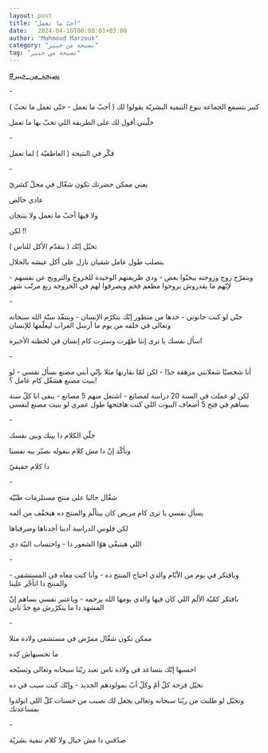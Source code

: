 ```yaml
---
layout: post
title: "أحبّ ما تعمل"
date:   2024-04-10T00:00:01+03:00
author: "Mahmoud Marzouk"
category: "نصيحة من خبير"
tag: "نصيحة من خبير"
---
```



[<u>\#نصيحة\_من\_خبير</u>](https://www.facebook.com/hashtag/%D9%86%D8%B5%D9%8A%D8%AD%D8%A9_%D9%85%D9%86_%D8%AE%D8%A8%D9%8A%D8%B1?__eep__=6&__cft__%5b0%5d=AZUtXVqf06vXxbDLC7TL8HFeuAg-xDkR0uiLlZlTqRPPsjbPIHXDTUXArbdeeSLMjIEcatwvJop8qEG1hjNkS5x0bXb34kF9il7CnSBNGxrxZPF2vWyfO8MRvXUONJFmeDE1RrSgt5iUg65xBcv5v5GLs3Uxw0n-_VlzpzbyFAi5WQ&__tn__=*NK-R)

\-

كتير بتسمع الجماعة بتوع التنمية البشريّة يقولوا لك ( أحبّ
ما تعمل - حتّى تعمل ما تحبّ )

خلّيني أقول لك على الطريقة اللي تحبّ بها ما تعمل

\-

فكّر في النتيجة ( العاطفيّة ) لما تعمل

\-

يعني ممكن حضرتك تكون شغّال في محلّ كشريّ

عادي خالص

ولا فيها أحبّ ما تعمل ولا بتنجان

لكن !!

تخيّل إنّك ( بتقدّم الأكل للناس )

بتصلب طول عامل شقيان نازل على أكل عيشه بالحلال

وبتفرّح زوج وزوجته بيحبّوا بعض - ودي طريقتهم الوحيدة
للخروج والترويح عن نفسهم - لإنّهم ما يقدروش يروحوا مطعم فخم ويصرفوا لهم
في الخروجة ربع مرتّب شهر

\-

حتّى لو كنت حانوتي - خدها من منظور إنّك بتكرّم الإنسان -
وبتنفّذ سنّة الله سبحانه وتعالى في خلقه من يوم ما أرسل الغراب ليعلّمها
للإنسان

اسأل نفسك يا ترى إنتا طهّرت وسترت كام إنسان في لحظته
الأخيرة

\-

أنا شخصيّا شغلانتي مرهقة جدّا - لكن لمّا بقارنها مثلا بإنّي
أبني مصنع بسأل نفسي - لو بنيت مصنع هشغّل كام عامل ؟!

لكن لو عملت في السنة 20 دراسة لمصانع - اشتغل منهم 5
مصانع - يبقى انا كلّ سنة بساهم في فتح 5 أضعاف البيوت اللي كنت هافتحها طول
عمري لو بنيت مصنع لنفسي

\-

خلّي الكلام دا بينك وبين نفسك

وتأكّد إنّ دا مش كلام بنقوله نصبّر بيه نفسنا

دا كلام حقيقيّ

\-

شغّال حاليا على منتج مستلزمات طبّيّة

بسأل نفسي يا ترى كام مريض كان بيتألّم والمنتج ده هيخفّف من
ألمه

لكن فلوس الدراسة آدينا أخدناها وصرفناها

اللي هيتبقّى هوّا الشعور دا - واحتساب النيّة دي

\-

وبافتكر في يوم من الأيّام والدي احتاج المنتج ده - وأنا
كنت معاه في المستشفى - والمنتج دا اتأخّر علينا

بافتكر كمّيّة الألم اللي كان فيها والدي يومها الله يرحمه -
وباعتبر نفسي بساهم إنّ المشهد دا ما يتكرّرش مع حدّ تاني

\-

ممكن تكون شغّال ممرّض في مستشفى ولادة مثلا

ما تحسبهاش كده

احسبها إنّك بتساعد في ولادة ناس تعبد ربّنا سبحانه وتعالى
وتسبّحه

تخيّل فرحة كلّ أمّ وكلّ أبّ بمولودهم الجديد - وإنّك كنت سبب في
ده

وتخيّل لو طلبت من ربّنا سبحانه وتعالى يجعل لك نصيب من
حسنات كلّ اللي اتولدوا بمساعدتك

\-

صدّقني دا مش خيال ولا كلام تنمية بشريّة
